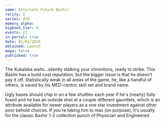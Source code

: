 ```yaml
---
name: Alternate Future Bashir
rarity: 5
series: ds9
memory_alpha:
bigbook_tier: 9
events: 22
in_portal: true
date: 01/01/2016
obtained: Launch
mega: false
published: true
---
```


The Kukalaka waits...silently stalking your chronitons, ready to strike. This Bashir has a build cost reputation, but the bigger issue is that he doesn't pay it off. Statistically weak in all areas of the game, he, like a handful of others, is saved by his MED-centric skill set and brand name.

Ugly bases should chip in on a few shuttles each year if he's (nearly) fully fused and he has an outside shot at a couple different gauntlets, which is an attribute available for newer players as a one star investment against other poor behold choices. If you're taking him to max (on purpose), it's usually for the classic Bashir 1-2 collection punch of Physician and Engineered
